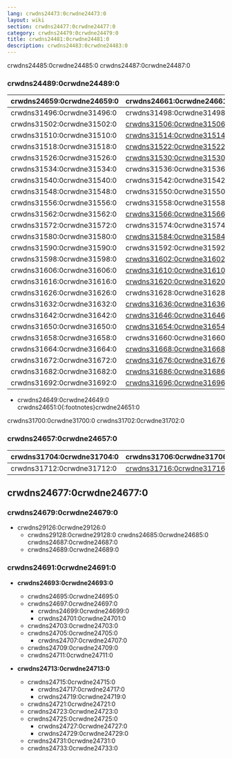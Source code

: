 ```yaml
---
lang: crwdns24473:0crwdne24473:0
layout: wiki
section: crwdns24477:0crwdne24477:0
category: crwdns24479:0crwdne24479:0
title: crwdns24481:0crwdne24481:0
description: crwdns24483:0crwdne24483:0
---
```


crwdns24485:0crwdne24485:0 crwdns24487:0crwdne24487:0

### crwdns24489:0crwdne24489:0

| crwdns24659:0crwdne24659:0 | crwdns24661:0crwdne24661:0                   | crwdns24663:0crwdne24663:0   | crwdns24665:0crwdne24665:0   |
| -------------------------- | -------------------------------------------- | ---------------------------- | ---------------------------- |
| crwdns31496:0crwdne31496:0 | crwdns31498:0crwdne31498:0                   | `crwdns31500:0crwdne31500:0` |                              |
| crwdns31502:0crwdne31502:0 | [crwdns31506:0crwdne31506:0][stellads]       | `crwdns31508:0crwdne31508:0` |                              |
| crwdns31510:0crwdne31510:0 | [crwdns31514:0crwdne31514:0][a5200ds]        | `crwdns31516:0crwdne31516:0` |                              |
| crwdns31518:0crwdne31518:0 | [crwdns31522:0crwdne31522:0][a7800ds]        | `crwdns31524:0crwdne31524:0` |                              |
| crwdns31526:0crwdne31526:0 | [crwdns31530:0crwdne31530:0][xegs-ds]        | crwdns31532:0crwdne31532:0   |                              |
| crwdns31534:0crwdne31534:0 | crwdns31536:0crwdne31536:0                   | `crwdns31538:0crwdne31538:0` |                              |
| crwdns31540:0crwdne31540:0 | crwdns31542:0crwdne31542:0                   | crwdns31544:0crwdne31544:0   | crwdns31546:0crwdne31546:0   |
| crwdns31548:0crwdne31548:0 | crwdns31550:0crwdne31550:0                   | crwdns31552:0crwdne31552:0   | crwdns31554:0crwdne31554:0   |
| crwdns31556:0crwdne31556:0 | crwdns31558:0crwdne31558:0                   | `crwdns31560:0crwdne31560:0` |                              |
| crwdns31562:0crwdne31562:0 | [crwdns31566:0crwdne31566:0][gameyob]        | crwdns31568:0crwdne31568:0   | `crwdns31570:0crwdne31570:0` |
| crwdns31572:0crwdne31572:0 | crwdns31574:0crwdne31574:0                   | crwdns31576:0crwdne31576:0   | `crwdns31578:0crwdne31578:0` |
| crwdns31580:0crwdne31580:0 | [crwdns31584:0crwdne31584:0][s8ds]           | `crwdns31586:0crwdne31586:0` | `crwdns31588:0crwdne31588:0` |
| crwdns31590:0crwdne31590:0 | crwdns31592:0crwdne31592:0                   | `crwdns31594:0crwdne31594:0` | crwdns31596:0crwdne31596:0   |
| crwdns31598:0crwdne31598:0 | [crwdns31602:0crwdne31602:0][nintellivision] | `crwdns31604:0crwdne31604:0` |                              |
| crwdns31606:0crwdne31606:0 | [crwdns31610:0crwdne31610:0][s8ds]           | `crwdns31612:0crwdne31612:0` | `crwdns31614:0crwdne31614:0` |
| crwdns31616:0crwdne31616:0 | [crwdns31620:0crwdne31620:0][ngpds]          | crwdns31622:0crwdne31622:0   | `crwdns31624:0crwdne31624:0` |
| crwdns31626:0crwdne31626:0 | crwdns31628:0crwdne31628:0                   | `crwdns31630:0crwdne31630:0` |                              |
| crwdns31632:0crwdne31632:0 | [crwdns31636:0crwdne31636:0][nesds]          | crwdns31638:0crwdne31638:0   | `crwdns31640:0crwdne31640:0` |
| crwdns31642:0crwdne31642:0 | [crwdns31646:0crwdne31646:0][nitrografx]     | `crwdns31648:0crwdne31648:0` |                              |
| crwdns31650:0crwdne31650:0 | [crwdns31654:0crwdne31654:0][rvidplayer]     | `crwdns31656:0crwdne31656:0` |                              |
| crwdns31658:0crwdne31658:0 | crwdns31660:0crwdne31660:0                   | `crwdns31662:0crwdne31662:0` |                              |
| crwdns31664:0crwdne31664:0 | [crwdns31668:0crwdne31668:0][colecods]       | `crwdns31670:0crwdne31670:0` |                              |
| crwdns31672:0crwdne31672:0 | [crwdns31676:0crwdne31676:0][snemulds]       | crwdns31678:0crwdne31678:0   | `crwdns31680:0crwdne31680:0` |
| crwdns31682:0crwdne31682:0 | [crwdns31686:0crwdne31686:0][nitroswan]      | crwdns31688:0crwdne31688:0   | crwdns31690:0crwdne31690:0   |
| crwdns31692:0crwdne31692:0 | [crwdns31696:0crwdne31696:0][tunavids]       | `crwdns31698:0crwdne31698:0` |                              |

- crwdns24649:0crwdne24649:0
crwdns24651:0{:footnotes}crwdne24651:0

crwdns31700:0crwdne31700:0 crwdns31702:0crwdne31702:0

### crwdns24657:0crwdne24657:0

| crwdns31704:0crwdne31704:0 | crwdns31706:0crwdne31706:0          | crwdns31708:0crwdne31708:0   | crwdns31710:0crwdne31710:0 |
| -------------------------- | ----------------------------------- | ---------------------------- | -------------------------- |
| crwdns31712:0crwdne31712:0 | [crwdns31716:0crwdne31716:0][neods] | `crwdns31718:0crwdne31718:0` | crwdns31720:0crwdne31720:0 |

## crwdns24677:0crwdne24677:0
### crwdns24679:0crwdne24679:0
- crwdns29126:0crwdne29126:0
   - crwdns29128:0crwdne29128:0 crwdns24685:0crwdne24685:0 crwdns24687:0crwdne24687:0
   - crwdns24689:0crwdne24689:0

### crwdns24691:0crwdne24691:0
- **crwdns24693:0crwdne24693:0**
   - crwdns24695:0crwdne24695:0
   - crwdns24697:0crwdne24697:0
      - crwdns24699:0crwdne24699:0
      - crwdns24701:0crwdne24701:0
   - crwdns24703:0crwdne24703:0
   - crwdns24705:0crwdne24705:0
      - crwdns24707:0crwdne24707:0
   - crwdns24709:0crwdne24709:0
   - crwdns24711:0crwdne24711:0

- **crwdns24713:0crwdne24713:0**
   - crwdns24715:0crwdne24715:0
      - crwdns24717:0crwdne24717:0
      - crwdns24719:0crwdne24719:0
   - crwdns24721:0crwdne24721:0
   - crwdns24723:0crwdne24723:0
   - crwdns24725:0crwdne24725:0
      - crwdns24727:0crwdne24727:0
      - crwdns24729:0crwdne24729:0
   - crwdns24731:0crwdne24731:0
   - crwdns24733:0crwdne24733:0


<!-- Links for tables -->
[^1]: crwdns24735:0crwdne24735:0
[^2]: crwdns24737:0crwdne24737:0
[^3]: crwdns24739:0crwdne24739:0
[^4]: crwdns24741:0crwdne24741:0
[^5]: crwdns24743:0crwdne24743:0
[^6]: crwdns24745:0crwdne24745:0

[a5200ds]: crwdns31512:0crwdne31512:0
[a7800ds]: crwdns31520:0crwdne31520:0
[colecods]: crwdns31666:0crwdne31666:0
[gameyob]: crwdns31564:0crwdne31564:0
[nesds]: crwdns31634:0crwdne31634:0
[ngpds]: crwdns31618:0crwdne31618:0
[nitrografx]: crwdns31644:0crwdne31644:0
[nitroswan]: crwdns31684:0crwdne31684:0
[rvidplayer]: crwdns31652:0crwdne31652:0
[s8ds]: crwdns31582:0crwdne31582:0
[s8ds]: crwdns31608:0crwdne31608:0
[snemulds]: crwdns31674:0crwdne31674:0
[stellads]: crwdns31504:0crwdne31504:0
[xegs-ds]: crwdns31528:0crwdne31528:0
[neods]: crwdns31714:0crwdne31714:0
[nintellivision]: crwdns31600:0crwdne31600:0
[tunavids]: crwdns31694:0crwdne31694:0
